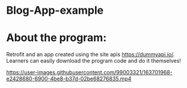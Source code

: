 # Blog-App-example
# About the program: 
Retrofit and an app created using the site apis https://dummyapi.io/. Learners can easily download the program code and do it themselves!


https://user-images.githubusercontent.com/99003321/163701968-e2428680-6900-4be8-b37d-02be68276835.mp4


